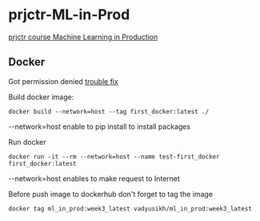 # prjctr-ML-in-Prod
[prjctr course Machine Learning in Production](https://prjctr.com/course/machine-learning-in-production)

## Docker 

Got permission denied [trouble fix](https://www.digitalocean.com/community/questions/how-to-fix-docker-got-permission-denied-while-trying-to-connect-to-the-docker-daemon-socket])

Build docker image:

    docker build --network=host --tag first_docker:latest ./

 --network=host enable to pip install to install packages

Run docker 

    docker run -it --rm --network=host --name test-first_docker first_docker:latest 

--network=host enables to make request to Internet

Before push image to dockerhub don't forget to tag the image  


    docker tag ml_in_prod:week3_latest vadyusikh/ml_in_prod:week3_latest

